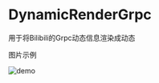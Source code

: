 ﻿# DynamicRenderGrpc
用于将Bilibili的Grpc动态信息渲染成动态


图片示例

![demo](http://i0.hdslb.com/bfs/album/913b78a2f075d7e43d2331b6e6e045eb90ab9a67.png)
